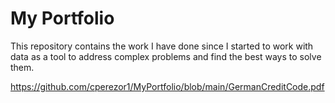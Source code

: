 # My Portfolio
This repository contains the work I have done since I started to work with data as a tool to address complex problems and find the best ways to solve them. 

https://github.com/cperezor1/MyPortfolio/blob/main/GermanCreditCode.pdf

